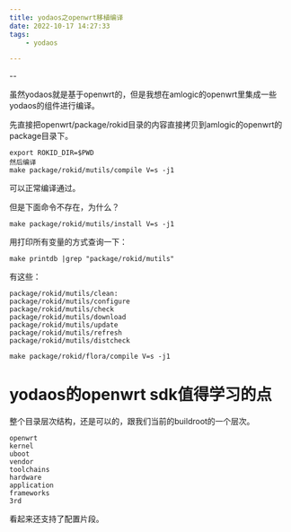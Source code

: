 ```yaml
---
title: yodaos之openwrt移植编译
date: 2022-10-17 14:27:33
tags:
	- yodaos

---
```


--

虽然yodaos就是基于openwrt的，但是我想在amlogic的openwrt里集成一些yodaos的组件进行编译。

先直接把openwrt/package/rokid目录的内容直接拷贝到amlogic的openwrt的package目录下。

```
export ROKID_DIR=$PWD
然后编译
make package/rokid/mutils/compile V=s -j1
```

可以正常编译通过。

但是下面命令不存在，为什么？

```
make package/rokid/mutils/install V=s -j1
```

用打印所有变量的方式查询一下：

```
make printdb |grep "package/rokid/mutils" 
```

有这些：

```
package/rokid/mutils/clean:
package/rokid/mutils/configure
package/rokid/mutils/check
package/rokid/mutils/download
package/rokid/mutils/update
package/rokid/mutils/refresh
package/rokid/mutils/distcheck
```



```
make package/rokid/flora/compile V=s -j1
```



# yodaos的openwrt sdk值得学习的点

整个目录层次结构，还是可以的，跟我们当前的buildroot的一个层次。

```
openwrt
kernel
uboot
vendor
toolchains
hardware
application
frameworks
3rd
```

看起来还支持了配置片段。





